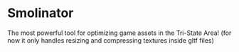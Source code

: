 # Smolinator

The most powerful tool for optimizing game assets in the Tri-State Area!
(for now it only handles resizing and compressing textures inside gltf files)

